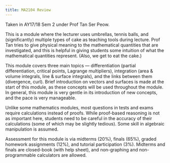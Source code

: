 ```yaml
---
title: MA2104 Review
---
```


Taken in AY17/18 Sem 2 under Prof Tan Ser Peow.

This is a module where the lecturer uses umbrellas, tennis balls, and (significantly) multiple types of cake as teaching tools during lecture.  Prof Tan tries to give physical meaning to the mathematical quantities that are investigated, and this is helpful in giving students some intuition of what the mathematical quantities represent.  (Also, we get to eat the cake.)

This module covers three main topics — differentiation (partial differentiation, critical points, Lagrange multipliers), integration (area & volume integrals, line & surface integrals), and the links between them (divergence, curl).  Brief introduction on vectors and surfaces is made at the start of this module, as these concepts will be used throughout the module.  In general, this module is very gentle in its introduction of new concepts, and the pace is very manageable.

Unlike some mathematics modules, most questions in tests and exams require calculations instead of proofs.  While proof-based reasoning is not as important here, students need to be careful in the accuracy of their calculations (some of which may be slightly tedious).  Some skill in algebraic manipulation is assumed.

Assessment for this module is via midterms (20%), finals (65%), graded homework assignments (12%), and tutorial participation (3%).  Midterms and finals are closed-book (with help sheet), and non-graphing and non-programmable calculators are allowed.